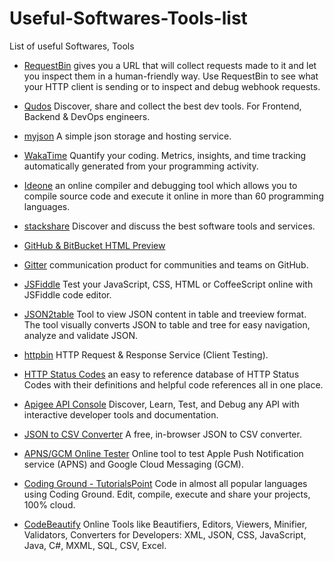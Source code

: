 # Useful-Softwares-Tools-list
List of useful Softwares, Tools 


- <a href="http://requestb.in/" target="_blank" >RequestBin</a> gives you a URL that will collect requests made to it and let you inspect them in a human-friendly way. Use RequestBin to see what your HTTP client is sending or to inspect and debug webhook requests.

- <a href="https://www.qudos.io/" target="_blank" >Qudos</a> Discover, share and collect the best dev tools. For Frontend, Backend & DevOps engineers.

- <a href="http://myjson.com/" target="_blank" >myjson</a> A simple json storage and hosting service.

- <a href="https://wakatime.com/" target="_blank" >WakaTime</a> Quantify your coding. Metrics, insights, and time tracking automatically generated from your programming activity.

- <a href="https://ideone.com/" target="_blank" >Ideone</a> an online compiler and debugging tool which allows you to compile source code and execute it online in more than 60 programming languages.
 
- <a href="http://stackshare.io/" target="_blank" >stackshare</a> Discover and discuss the best software tools and services.
 
- <a href="http://htmlpreview.github.io/" target="_blank" >GitHub & BitBucket HTML Preview</a> 

- <a href="https://gitter.im/" target="_blank" >Gitter</a> communication product for communities and teams on GitHub. 
 
- <a href="https://jsfiddle.net/" target="_blank" >JSFiddle</a> Test your JavaScript, CSS, HTML or CoffeeScript online with JSFiddle code editor.

- <a href="http://json2table.com/" target="_blank" >JSON2table</a> Tool to view JSON content in table and treeview format. The tool visually converts JSON to table and tree for easy navigation, analyze and validate JSON.

- <a href="http://httpbin.org/" target="_blank" >httpbin</a> HTTP Request & Response Service (Client Testing).

- <a href="https://httpstatuses.com/" target="_blank" >HTTP Status Codes</a> an easy to reference database of HTTP Status Codes with their definitions and helpful code references all in one place. 

- <a href="https://apigee.com/providers" target="_blank" >Apigee API Console</a> Discover, Learn, Test, and Debug any API with interactive developer tools and documentation. 

- <a href="http://konklone.io/json/" target="_blank" >JSON to CSV Converter</a> A free, in-browser JSON to CSV converter.
 
- <a href="http://apns-gcm.bryantan.info/" target="_blank" >APNS/GCM Online Tester</a> Online tool to test Apple Push Notification service (APNS) and Google Cloud Messaging (GCM).

- <a href="http://www.tutorialspoint.com/codingground.htm" target="_blank" >Coding Ground - TutorialsPoint</a> Code in almost all popular languages using Coding Ground. Edit, compile, execute and share your projects, 100% cloud.

- <a href="http://codebeautify.org/" target="_blank" >CodeBeautify</a> Online Tools like Beautifiers, Editors, Viewers, Minifier, Validators, Converters for Developers: XML, JSON, CSS, JavaScript, Java, C#, MXML, SQL, CSV, Excel.
